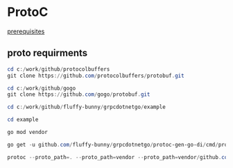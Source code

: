 # ProtoC  

[prerequisites](https://grpc.io/docs/languages/go/quickstart/#prerequisites)  

## proto requirments

```powershell
cd c:/work/github/protocolbuffers
git clone https://github.com/protocolbuffers/protobuf.git

cd c:/work/github/gogo
git clone https://github.com/gogo/protobuf.git

cd c:/work/github/fluffy-bunny/grpcdotnetgo/example
```

```powershell
cd example

go mod vendor 

go get -u github.com/fluffy-bunny/grpcdotnetgo/protoc-gen-go-di/cmd/protoc-gen-go-di

protoc --proto_path=. --proto_path=vendor --proto_path=vendor/github.com/fluffy-bunny  --go_out=. --go_opt=paths=source_relative --go-grpc_out=. --go-grpc_opt=paths=source_relative --go-di_out=. --go-di_opt=paths=source_relative example\internal\grpcContracts\helloworld\helloworld.proto  
```
